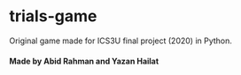 # trials-game
Original game made for ICS3U final project (2020) in Python.

#### Made by Abid Rahman and Yazan Hailat
